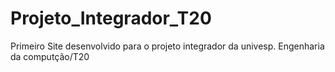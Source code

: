 # Projeto_Integrador_T20
 Primeiro Site desenvolvido para o projeto integrador da univesp. Engenharia da computção/T20
